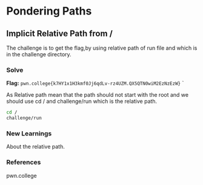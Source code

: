 # Pondering Paths

## Implicit Relative Path from /
The challenge is to get the flag,by using relative path of run file and which is in the challenge directory. 
### Solve
**Flag:** `pwn.college{k7HY1x1H3kmf0Jj6qdLv-rz4UZM.QX5QTN0wiM2EzNzEzW}`
`

As Relative path mean that the path should not start with the root and we should use cd / and challenge/run which is the relative path.
```bash
cd /
challenge/run
```

### New Learnings
About the relative path.
### References 
pwn.college
